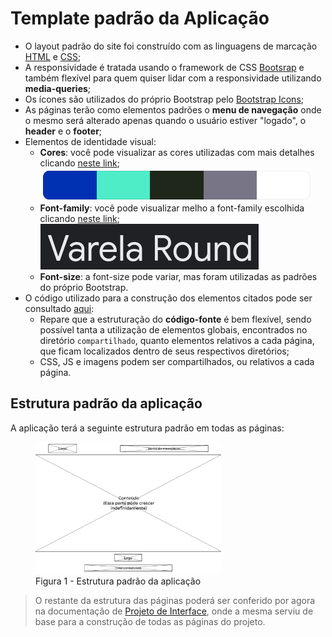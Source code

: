 # Template padrão da Aplicação

- O layout padrão do site foi construído com as linguagens de marcação [HTML](https://developer.mozilla.org/pt-BR/docs/Web/HTML) e [CSS](https://developer.mozilla.org/pt-BR/docs/Web/CSS);
- A responsividade é tratada usando o framework de CSS [Bootsrap](https://getbootstrap.com/) e também flexível para quem quiser lidar com a responsividade utilizando **media-queries**;
- Os ícones são utilizados do próprio Bootstrap pelo [Bootstrap Icons](https://icons.getbootstrap.com/);
- As páginas terão como elementos padrões o **menu de navegação** onde o mesmo será alterado apenas quando o usuário estiver "logado", o **header** e o **footer**;
- Elementos de identidade visual:
    - **Cores**: você pode visualizar as cores utilizadas com mais detalhes clicando [neste link](https://coolors.co/0031b2-4eecc7-1f271b-787586-ffffff);  
        ![Paleta de cores da SaudávelMente](./img/color-pallete.png)
    - **Font-family**: você pode visualizar melho a font-family escolhida clicando [neste link](https://fonts.google.com/specimen/Varela+Round?query=Varela+Round);  
        ![Font-Family utilizada no SaudávelMente](./img/font-family.png)
    - **Font-size**: a font-size pode variar, mas foram utilizadas as padrões do próprio Bootstrap.
- O código utilizado para a construção dos elementos citados pode ser consultado [aqui](../codigo-fonte/): 
    - Repare que a estruturação do **código-fonte** é bem flexível, sendo possível tanta a utilização de elementos globais, encontrados no diretório `compartilhado`, quanto elementos relativos a cada página, que ficam localizados dentro de seus respectivos diretórios;
    - CSS, JS e imagens podem ser compartilhados, ou relativos a cada página.


## Estrutura padrão da aplicação

A aplicação terá a seguinte estrutura padrão em todas as páginas:

<figure> 
  <img src="./img/wireframe-default-structure.jpg" alt="Estrutura padrão da aplicação" width="70%">
  <figcaption>Figura 1 - Estrutura padrão da aplicação</figcaption>
</figure>

> O restante da estrutura das páginas poderá ser conferido por agora na documentação de [Projeto de Interface](./04-Projeto%20de%20Interface.md), onde a mesma serviu de base para a construção de todas as páginas do projeto.

